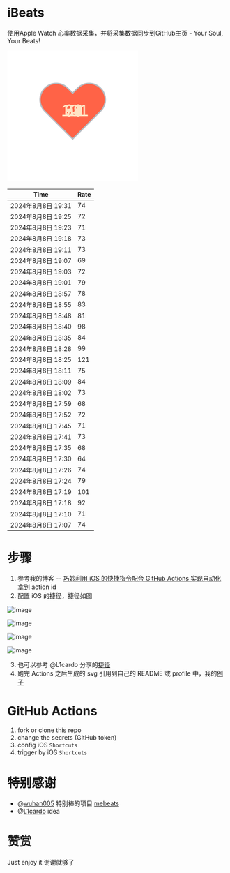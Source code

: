 # iBeats
使用Apple Watch 心率数据采集，并将采集数据同步到GitHub主页 - Your Soul, Your Beats!

![](./files/heart.svg)

<!--START_SECTION:my_heart_rate-->
| Time | Rate | 
 | ---- | ---- | 
| 2024年8月8日 19:31 | 74 |
| 2024年8月8日 19:25 | 72 |
| 2024年8月8日 19:23 | 71 |
| 2024年8月8日 19:18 | 73 |
| 2024年8月8日 19:11 | 73 |
| 2024年8月8日 19:07 | 69 |
| 2024年8月8日 19:03 | 72 |
| 2024年8月8日 19:01 | 79 |
| 2024年8月8日 18:57 | 78 |
| 2024年8月8日 18:55 | 83 |
| 2024年8月8日 18:48 | 81 |
| 2024年8月8日 18:40 | 98 |
| 2024年8月8日 18:35 | 84 |
| 2024年8月8日 18:28 | 99 |
| 2024年8月8日 18:25 | 121 |
| 2024年8月8日 18:11 | 75 |
| 2024年8月8日 18:09 | 84 |
| 2024年8月8日 18:02 | 73 |
| 2024年8月8日 17:59 | 68 |
| 2024年8月8日 17:52 | 72 |
| 2024年8月8日 17:45 | 71 |
| 2024年8月8日 17:41 | 73 |
| 2024年8月8日 17:35 | 68 |
| 2024年8月8日 17:30 | 64 |
| 2024年8月8日 17:26 | 74 |
| 2024年8月8日 17:24 | 79 |
| 2024年8月8日 17:19 | 101 |
| 2024年8月8日 17:18 | 92 |
| 2024年8月8日 17:10 | 71 |
| 2024年8月8日 17:07 | 74 |

<!--END_SECTION:my_heart_rate-->

# 步骤
1. 参考我的博客 -- [巧妙利用 iOS 的快捷指令配合 GitHub Actions 实现自动化](https://github.com/yihong0618/gitblog/issues/198) 拿到 action id
2. 配置 iOS 的捷径，捷径如图

![image](https://user-images.githubusercontent.com/15976103/122154218-0db0b480-ce97-11eb-93bb-5aec07c558dc.png)

![image](https://user-images.githubusercontent.com/15976103/122154236-186b4980-ce97-11eb-8e4b-70551a0391ae.png)

![image](https://user-images.githubusercontent.com/15976103/122154268-2d47dd00-ce97-11eb-902e-3acf292265a9.png)

![image](https://user-images.githubusercontent.com/15976103/122174055-fa144680-ceb4-11eb-9be2-3eb83cd516f7.png)

3. 也可以参考 @L1cardo 分享的[捷径](https://www.icloud.com/shortcuts/6ab6047b459c41ad822ad6b94b1c03d4)
4. 跑完 Actions 之后生成的 svg 引用到自己的 README 或 profile 中，我的[例子](https://github.com/yihong0618) 

# GitHub Actions

1. fork or clone this repo
2. change the secrets (GitHub token)
3. config iOS `Shortcuts` 
4. trigger by iOS `Shortcuts`

# 特别感谢
- @[wuhan005](https://github.com/wuhan005) 特别棒的项目 [mebeats](https://github.com/wuhan005/mebeats)
- @[L1cardo](https://github.com/L1cardo) idea

# 赞赏
Just enjoy it
谢谢就够了
